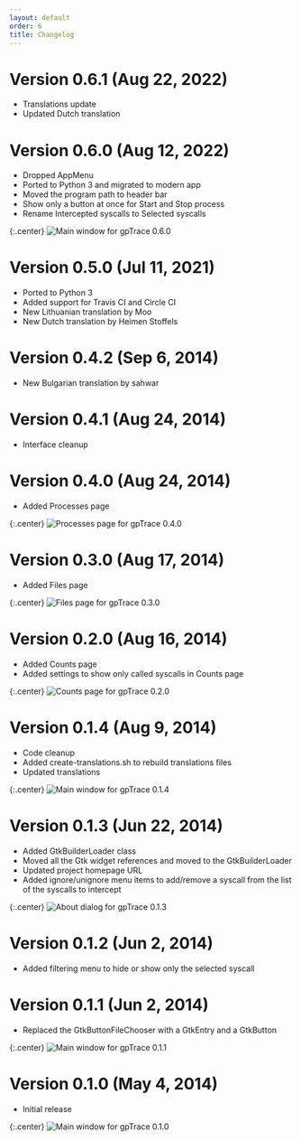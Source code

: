 ```yaml
---
layout: default
order: 6
title: Changelog
---
```

# Version 0.6.1 (Aug 22, 2022)

* Translations update
* Updated Dutch translation

# Version 0.6.0 (Aug 12, 2022)

* Dropped AppMenu
* Ported to Python 3 and migrated to modern app
* Moved the program path to header bar
* Show only a button at once for Start and Stop process
* Rename Intercepted syscalls to Selected syscalls

{:.center}
![Main window for gpTrace 0.6.0](/resources/gptrace/archive/v0.6.0/english/expanded.png)

# Version 0.5.0 (Jul 11, 2021)

* Ported to Python 3
* Added support for Travis CI and Circle CI
* New Lithuanian translation by Moo
* New Dutch translation by Heimen Stoffels

# Version 0.4.2 (Sep 6, 2014)

* New Bulgarian translation by sahwar

# Version 0.4.1 (Aug 24, 2014)

* Interface cleanup

# Version 0.4.0 (Aug 24, 2014)

* Added Processes page

{:.center}
![Processes page for gpTrace 0.4.0](/resources/gptrace/archive/v0.4.0/english/processes.png)

# Version 0.3.0 (Aug 17, 2014)

* Added Files page

{:.center}
![Files page for gpTrace 0.3.0](/resources/gptrace/archive/v0.3.0/english/files.png)

# Version 0.2.0 (Aug 16, 2014)

* Added Counts page
* Added settings to show only called syscalls in Counts page

{:.center}
![Counts page for gpTrace 0.2.0](/resources/gptrace/archive/v0.2.0/english/counts.png)

# Version 0.1.4 (Aug 9, 2014)

* Code cleanup
* Added create-translations.sh to rebuild translations files
* Updated translations

{:.center}
![Main window for gpTrace 0.1.4](/resources/gptrace/archive/v0.1.4/english/expanded.png)

# Version 0.1.3 (Jun 22, 2014)

* Added GtkBuilderLoader class
* Moved all the Gtk widget references and moved to the GtkBuilderLoader
* Updated project homepage URL
* Added ignore/unignore menu items to add/remove a syscall from the list of the syscalls to intercept

{:.center}
![About dialog for gpTrace 0.1.3](/resources/gptrace/archive/v0.1.3/english/about.png)

# Version 0.1.2 (Jun 2, 2014)

* Added filtering menu to hide or show only the selected syscall

# Version 0.1.1 (Jun 2, 2014)

* Replaced the GtkButtonFileChooser with a GtkEntry and a GtkButton

{:.center}
![Main window for gpTrace 0.1.1](/resources/gptrace/archive/v0.1.1/english/main.png)

# Version 0.1.0 (May 4, 2014)

* Initial release

{:.center}
![Main window for gpTrace 0.1.0](/resources/gptrace/archive/v0.1.0/english/main.png)